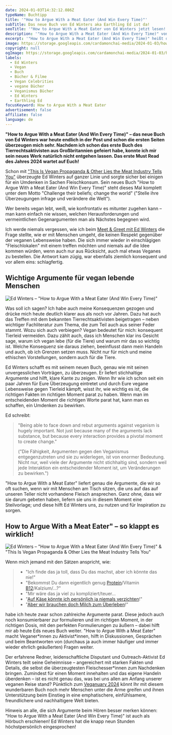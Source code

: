 ```yaml
---
date: 2024-01-03T14:32:12.086Z
typeName: Buchtipp
title: '"How to Argue With a Meat Eater (And Win Every Time)"'
subTitle: Das neue Buch von Ed Winters aka Earthling Ed ist da!
seoTitle: '"How to Argue With a Meat Eater von Ed Winters jetzt lesen!'
description: '"How to Argue With a Meat Eater (And Win Every Time)" von Ed Winters. Holt Euch jetzt hier alle wichtigen Insights!'
excerpt: '"How to Argue With a Meat Eater (And Win Every Time)" heißt das neue Buch des bekannten Vegan-Aktivisten Ed Winters. Holt Euch jetzt hier alle Infos und erfahrt, warum es das erste Must Read des Jahres 2024 ist! Mich haben jedenfalls schon die ersten paar Seiten sofort überzeugt.'
image: https://storage.googleapis.com/cardamonchai-media/2024-01-03/how-to-argue-with-a-meat-eater-ed-winters-soundsvegan-com-1-jpg-imagine-080808_676c77_2048_1536/640.webp
copyright: null
ogImage: https://storage.googleapis.com/cardamonchai-media/2024-01-03/how-to-argue-with-a-meat-eater-ed-winters-soundsvegan-com-og-jpg-imagine-282828_677073_1200_628/640.webp
labels:
  - Ed Winters
  - Vegan
  - Buch
  - Bücher & Filme
  - Vegan Celebrities
  - vegane Bücher
  - Veganismus Bücher
  - Ed Winters
  - Earthling Ed
focusKeyword: How to Argue With a Meat Eater
advertisement: false
affiliate: false
language: de
---
```


**"How to Argue With a Meat Eater (And Win Every Time)" – das neue Buch von Ed Winters war heute endlich in der Post und schon die ersten Seiten überzeugen mich sehr. Nachdem ich schon das erste Buch des Tierrechtsaktivisten aus Großbritannien gefeiert habe, konnte ich mir sein neues Werk natürlich nicht entgehen lassen. Das erste Must Read des Jahres 2024 wartet auf Euch!**

Schon mit ["This Is Vegan Propaganda & Other Lies the Meat Industry Tells You"](/2021/09/earthling-ed-this-is-vegan-propaganda/) überzeugte Ed Winters auf ganzer Linie und sorgte sicher bei einigen für ein Umdenken in Sachen Fleischkonsum. Sein neues Buch "How to Argue With a Meat Eater (And Win Every Time)" steht dieses Mal komplett unter dem Motto "Challenge their beliefs; change the world" ("Stelle ihre Überzeugungen infrage und verändere die Welt").

Wer bereits vegan lebt, weiß, wie konfrontativ es mitunter zugehen kann – man kann einfach nie wissen, welchen Herausforderungen und vermeintlichen Gegenargumenten man als Nächstes begegnen wird.

Ich werde niemals vergessen, wie ich beim [Meet & Greet mit Ed Winters](/2019/11/earthling-ed-zu-gast-in-hamburg/) die Frage stellte, wie er mit Menschen umgeht, die keinen Respekt gegenüber der veganen Lebensweise haben. Die sich immer wieder in einschlägigen "Fleischlokalen" mit einem treffen möchten und niemals auf die Idee kommen würden, wenn auch nur aus Rücksicht, auch mal etwas Veganes zu bestellen. Die Antwort kam zügig, war ebenfalls ziemlich konsequent und vor allem eins: schlagfertig.

## Wichtige Argumente für vegan lebende Menschen

![Ed Winters – "How to Argue With a Meat Eater (And Win Every Time)"](https://storage.googleapis.com/cardamonchai-media/2024-01-03/how-to-argue-with-a-meat-eater-ed-winters-soundsvegan-com-3-jpg-imagine-080808_626269_2048_1536/640.webp 'Ed Winters – "How to Argue With a Meat Eater (And Win Every Time)"')

Was soll ich sagen? Ich habe auch meine Konsequenzen gezogen und drücke mich heute deutlich klarer aus als noch vor Jahren. Dazu hat auch das Treffen mit dem bekannten Tierrechtsaktivisten beigetragen – neben wichtiger Fachliteratur zum Thema, die zum Teil auch aus seiner Feder stammt. Wozu sich auch verbiegen? Vegan bedeutet für mich: konsequent Tierleid vermeiden. Dazu zählt auch, dass ich Menschen klar ins Gesicht sage, warum ich vegan lebe (für die Tiere) und warum mir das so wichtig ist. Welche Konsequenz sie daraus ziehen, beeinflusst dann mein Handeln und auch, ob ich Grenzen setzen muss. Nicht nur für mich und meine ethischen Vorstellungen, sondern auch für die Tiere.

Ed Winters schafft es mit seinem neuen Buch, genau wie mit seinen unvergesslichen Vorträgen, zu überzeugen. Er liefert stichhaltige Argumente und hilft, klare Kante zu zeigen. Wenn Ihr wie ich schon seit ein paar Jahren für Eure Überzeugung eintretet und durch Eure vegane Lebensweise gegen Tierleid kämpft, wisst ihr, wie wichtig es ist, die richtigen Fakten im richtigen Moment parat zu haben. Wenn man im entscheidenden Moment die richtigen Worte parat hat, kann man es schaffen, ein Umdenken zu bewirken.

Ed schreibt:

> "Being able to face down and rebut arguments against veganism is hugely important. Not just because many of the arguments lack substance, but because every interaction provides a pivotal moment to create change."
>
> ("Die Fähigkeit, Argumenten gegen den Veganismus entgegenzutreten und sie zu widerlegen, ist von enormer Bedeutung. Nicht nur, weil viele der Argumente nicht stichhaltig sind, sondern weil jede Interaktion ein entscheidender Moment ist, um Veränderungen zu bewirken.")

"How to Argue With a Meat Eater" liefert genau die Argumente, die wir so oft suchen, wenn wir mit Menschen am Tisch sitzen, die uns auf das auf unseren Teller nicht vorhandene Fleisch ansprechen. Ganz ohne, dass wir sie darum gebeten haben, liefern sie uns in diesem Moment eine Steilvorlage; und diese hilft Ed Winters uns, zu nutzen und für Inspiration zu sorgen.

## How to Argue With a Meat Eater" – so klappt es wirklich!

![Ed Winters – "How to Argue With a Meat Eater (And Win Every Time)" & "This Is Vegan Propaganda & Other Lies the Meat Industry Tells You"](https://storage.googleapis.com/cardamonchai-media/2024-01-03/how-to-argue-with-a-meat-eater-ed-winters-soundsvegan-com-5-jpg-imagine-080808_5b7466_2048_1536/640.webp 'Ed Winters – "How to Argue With a Meat Eater (And Win Every Time)" & "This Is Vegan Propaganda & Other Lies the Meat Industry Tells You"')

Wenn mich jemand mit den Sätzen anspricht, wie:

> - "Ich finde das ja toll, dass Du das machst, aber ich könnte das nie!"
> - "Bekommst Du dann eigentlich genug [Protein](/2022/11/veganes-protein/)/Vitamin [B12](/2014/08/vitamin-b12-mythos-und-wahrheit/)/Kalzium/...?"
> - "Mir wäre das ja viel zu kompliziert/teuer...
> - "[Auf Käse könnte ich persönlich ja niemals verzichten](/2014/11/suechtig-nach-kaese-casomorphine/)!"
> - "[Aber wir brauchen doch Milch zum Überleben](/2014/09/pflanzenmilch-wieso-denn-bloss/)!"

habe ich heute zwar schon zahlreiche Argumente parat. Diese jedoch auch noch konsumierbarer zur formulieren und im richtigen Moment, in der richtigen Dosis, mit den perfekten Formulierungen zu äußern – dabei hilft mir ab heute Eds neues Buch weiter. "How to Argue With a Meat Eater" macht Veganer\*innen zu Aktivist\*innen, hilft in Diskussionen, Gesprächen und beim Beantworten von (durchaus ja auch immer häufiger und immer wieder ehrlich geäußerten) Fragen weiter.

Der erfahrene Redner, leidenschaftliche Disputant und Outreach-Aktivist Ed Winters teilt seine Geheimnisse – angereichert mit starken Fakten und Details, die selbst die überzeugtesten Fleischesser\*innen zum Nachdenken bringen. Zumindest für einen Moment innehalten und das eigene Handeln überdenken – ist es nicht genau das, was bei uns allen am Anfang unserer veganen Reise stand? Pünktlich zum [Veganuary 2024](/2023/11/veganuary-dokumentation/) könnt Ihr mit diesem wunderbaren Buch noch mehr Menschen unter die Arme greifen und ihnen Unterstützung beim Einstieg in eine emphatischere, einfühlsamere, freundlichere und nachhaltigere Welt bieten.

Hinweis an alle, die sich Argumente beim Hören besser merken können: "How to Argue With a Meat Eater (And Win Every Time)" ist auch als Hörbuch erschienen! Ed Winters hat die knapp neun Stunden höchstpersönlich eingesprochen!
